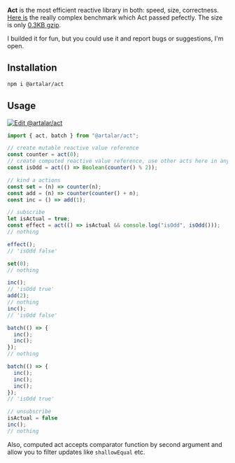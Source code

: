**Act** is the most efficient reactive library in both: speed, size, correctness. [Here is](https://perf.js.hyoo.ru/#!bench=s7inxj_eie42w) the really complex benchmark which Act passed pefectly. The size is only [0.3KB gzip](https://bundlejs.com/?q=%40artalar%2Fact).

I builded it for fun, but you could use it and report bugs or suggestions, I'm open.

## Installation

```sh
npm i @artalar/act
```

## Usage

[![Edit @artalar/act](https://codesandbox.io/static/img/play-codesandbox.svg)](https://codesandbox.io/s/loving-sunset-9wz836?fontsize=14&hidenavigation=1&theme=dark)

```ts
import { act, batch } from "@artalar/act";

// create mutable reactive value reference
const counter = act(0);
// create computed reactive value reference, use other acts here in any conditions
const isOdd = act(() => Boolean(counter() % 2));

// kind a actions
const set = (n) => counter(n);
const add = (n) => counter(counter() + n);
const inc = () => add(1);

// subscribe
let isActual = true;
const effect = act(() => isActual && console.log("isOdd", isOdd()));
// nothing

effect();
// 'isOdd false'

set(0);
// nothing

inc();
// 'isOdd true'
add(2);
// nothing
inc();
// 'isOdd false'

batch(() => {
  inc();
  inc();
});
// nothing

batch(() => {
  inc();
  inc();
  inc();
});
// 'isOdd true'

// unsubscribe
isActual = false
inc();
// nothing
```

Also, computed act accepts comparator function by second argument and allow you to filter updates like `shallowEqual` etc.

